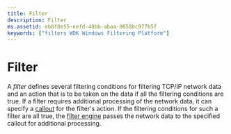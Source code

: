 ```yaml
---
title: Filter
description: Filter
ms.assetid: eb8f0e55-eefd-48bb-abaa-0658bc977b5f
keywords: ["filters WDK Windows Filtering Platform"]
---
```


# Filter


A *filter* defines several filtering conditions for filtering TCP/IP network data and an action that is to be taken on the data if all the filtering conditions are true. If a filter requires additional processing of the network data, it can specify a [callout](callout.md) for the filter's action. If the filtering conditions for such a filter are all true, the [filter engine](filter-engine.md) passes the network data to the specified callout for additional processing.

 

 





